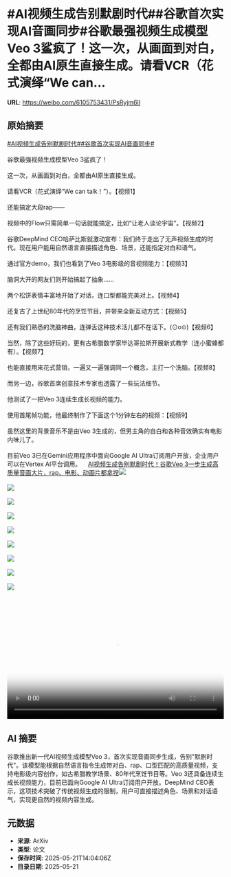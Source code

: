 # #AI视频生成告别默剧时代##谷歌首次实现AI音画同步#谷歌最强视频生成模型Veo 3鲨疯了！这一次，从画面到对白，全都由AI原生直接生成。请看VCR（花式演绎“We can...

**URL**: https://weibo.com/6105753431/PsRyjm6lI

## 原始摘要

<a href="https://m.weibo.cn/search?containerid=231522type%3D1%26t%3D10%26q%3D%23AI%E8%A7%86%E9%A2%91%E7%94%9F%E6%88%90%E5%91%8A%E5%88%AB%E9%BB%98%E5%89%A7%E6%97%B6%E4%BB%A3%23&amp;extparam=%23AI%E8%A7%86%E9%A2%91%E7%94%9F%E6%88%90%E5%91%8A%E5%88%AB%E9%BB%98%E5%89%A7%E6%97%B6%E4%BB%A3%23" data-hide=""><span class="surl-text">#AI视频生成告别默剧时代#</span></a><a href="https://m.weibo.cn/search?containerid=231522type%3D1%26t%3D10%26q%3D%23%E8%B0%B7%E6%AD%8C%E9%A6%96%E6%AC%A1%E5%AE%9E%E7%8E%B0AI%E9%9F%B3%E7%94%BB%E5%90%8C%E6%AD%A5%23&amp;extparam=%23%E8%B0%B7%E6%AD%8C%E9%A6%96%E6%AC%A1%E5%AE%9E%E7%8E%B0AI%E9%9F%B3%E7%94%BB%E5%90%8C%E6%AD%A5%23" data-hide=""><span class="surl-text">#谷歌首次实现AI音画同步#</span></a><br><br>谷歌最强视频生成模型Veo 3鲨疯了！<br><br>这一次，从画面到对白，全都由AI原生直接生成。<br><br>请看VCR（花式演绎“We can talk！”）。【视频1】<br><br>还能搞定大段rap——<br><br>视频中的Flow只需简单一句话就能搞定，比如“让老人谈论宇宙”。【视频2】<br><br>谷歌DeepMind CEO哈萨比斯就激动宣布：我们终于走出了无声视频生成的时代。现在用户能用自然语言直接描述角色、场景，还能指定对白和语气。<br><br>通过官方demo，我们也看到了Veo 3电影级的音视频能力：【视频3】<br><br>脑洞大开的网友们则开始搞起了抽象……<br><br>两个松饼表情丰富地开始了对话，连口型都能完美对上。【视频4】<br><br>还复古了上世纪80年代的烹饪节目，并带来全新互动方式：【视频5】<br><br>还有我们熟悉的洗脑神曲，连弹舌这种技术活儿都不在话下。(⊙o⊙)【视频6】<br><br>当然，除了这些好玩的，更有古希腊数学家毕达哥拉斯开展新式教学（连小蜜蜂都有）。【视频7】<br><br>也能直接用来花式营销，一遍又一遍强调同一个概念，主打一个洗脑。【视频8】<br><br>而另一边，谷歌首席创意技术专家也透露了一些玩法细节。<br><br>他测试了一把Veo 3连续生成长视频的能力。<br><br>使用首尾帧功能，他最终制作了下面这个1分钟左右的视频：【视频9】<br><br>虽然这里的背景音乐不是由Veo 3生成的，但男主角的自白和各种音效确实有电影内味儿了。<br><br>目前Veo 3已在Gemini应用程序中面向Google AI Ultra订阅用户开放，企业用户可以在Vertex AI平台调用。<a href="https://weibo.cn/sinaurl?u=https%3A%2F%2Fmp.weixin.qq.com%2Fs%2F9a95VEPFgt70KUd6BgPsZA" data-hide=""><span class="url-icon"><img style="width: 1rem;height: 1rem" src="https://h5.sinaimg.cn/upload/2015/09/25/3/timeline_card_small_web_default.png" referrerpolicy="no-referrer"></span><span class="surl-text">AI视频生成告别默剧时代！谷歌Veo 3一步生成高质量音画大片，rap、电影、动画片都拿捏</span></a><img style="" src="https://tvax4.sinaimg.cn/large/006Fd7o3ly1i1n8gx13flj31hc0u076v.jpg" referrerpolicy="no-referrer"><br><br><img style="" src="https://tvax3.sinaimg.cn/large/006Fd7o3ly1i1n8gydiu8j30zk0k0wfb.jpg" referrerpolicy="no-referrer"><br><br><img style="" src="https://tvax1.sinaimg.cn/large/006Fd7o3ly1i1n8h1gt84j31hc0u0q4v.jpg" referrerpolicy="no-referrer"><br><br><img style="" src="https://tvax4.sinaimg.cn/large/006Fd7o3ly1i1n8gz22w3j30zk0k0ab9.jpg" referrerpolicy="no-referrer"><br><br><img style="" src="https://tvax3.sinaimg.cn/large/006Fd7o3ly1i1n8gt9b90j30zk0k00tq.jpg" referrerpolicy="no-referrer"><br><br><img style="" src="https://tvax2.sinaimg.cn/large/006Fd7o3ly1i1n8gvr6gdj31hc0u00ud.jpg" referrerpolicy="no-referrer"><br><br><img style="" src="https://tvax1.sinaimg.cn/large/006Fd7o3ly1i1n8h068blj30zk0k0abr.jpg" referrerpolicy="no-referrer"><br><br><img style="" src="https://tvax1.sinaimg.cn/large/006Fd7o3ly1i1n8gua4xcj31hc0u0ac4.jpg" referrerpolicy="no-referrer"><br><br><img style="" src="https://tvax3.sinaimg.cn/large/006Fd7o3ly1i1n8gz5hzdj30zk0k00ti.jpg" referrerpolicy="no-referrer"><br><br><br clear="both"><div style="clear: both"></div><video controls="controls" poster="https://tvax3.sinaimg.cn/orj480/006Fd7o3ly1i1n8gwdkf5j31hc0u076v.jpg" style="width: 100%"><source src="https://f.video.weibocdn.com/o0/UOtiyOxGlx08oq5g52WQ01041200DgBj0E010.mp4?label=mp4_720p&amp;template=1280x720.25.0&amp;ori=0&amp;ps=1Cx9YB1mmR49jS&amp;Expires=1747839471&amp;ssig=yevmR85Hen&amp;KID=unistore,video"><source src="https://f.video.weibocdn.com/o0/MN3OkPJwlx08oq5egdnq01041200l7UW0E010.mp4?label=mp4_hd&amp;template=852x480.25.0&amp;ori=0&amp;ps=1Cx9YB1mmR49jS&amp;Expires=1747839471&amp;ssig=zE3V1xYK7F&amp;KID=unistore,video"><source src="https://f.video.weibocdn.com/o0/bnFdIGNolx08oq5e0Os801041200diOP0E010.mp4?label=mp4_ld&amp;template=640x360.25.0&amp;ori=0&amp;ps=1Cx9YB1mmR49jS&amp;Expires=1747839471&amp;ssig=PMxvnwAuUs&amp;KID=unistore,video"><p>视频无法显示，请前往<a href="https://video.weibo.com/show?fid=1034%3A5168784164716554" target="_blank" rel="noopener noreferrer">微博视频</a>观看。</p></video>

## AI 摘要

谷歌推出新一代AI视频生成模型Veo 3，首次实现音画同步生成，告别"默剧时代"。该模型能根据自然语言指令生成带对白、rap、口型匹配的高质量视频，支持电影级内容创作，如古希腊教学场景、80年代烹饪节目等。Veo 3还具备连续生成长视频能力，目前已面向Google AI Ultra订阅用户开放。DeepMind CEO表示，这项技术突破了传统视频生成的限制，用户可直接描述角色、场景和对话语气，实现更自然的视频内容生成。

## 元数据

- **来源**: ArXiv
- **类型**: 论文
- **保存时间**: 2025-05-21T14:04:06Z
- **目录日期**: 2025-05-21
